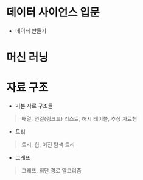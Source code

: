 # 데이터 사이언스 입문
- 데이터 만들기

# 머신 러닝

# 자료 구조
- 기본 자료 구조들
> 배열, 연결(링크드) 리스트, 해시 테이블, 추상 자료형
- 트리
> 트리, 힙, 이진 탐색 트리
- 그래프
> 그래프, 최단 경로 알고리즘
